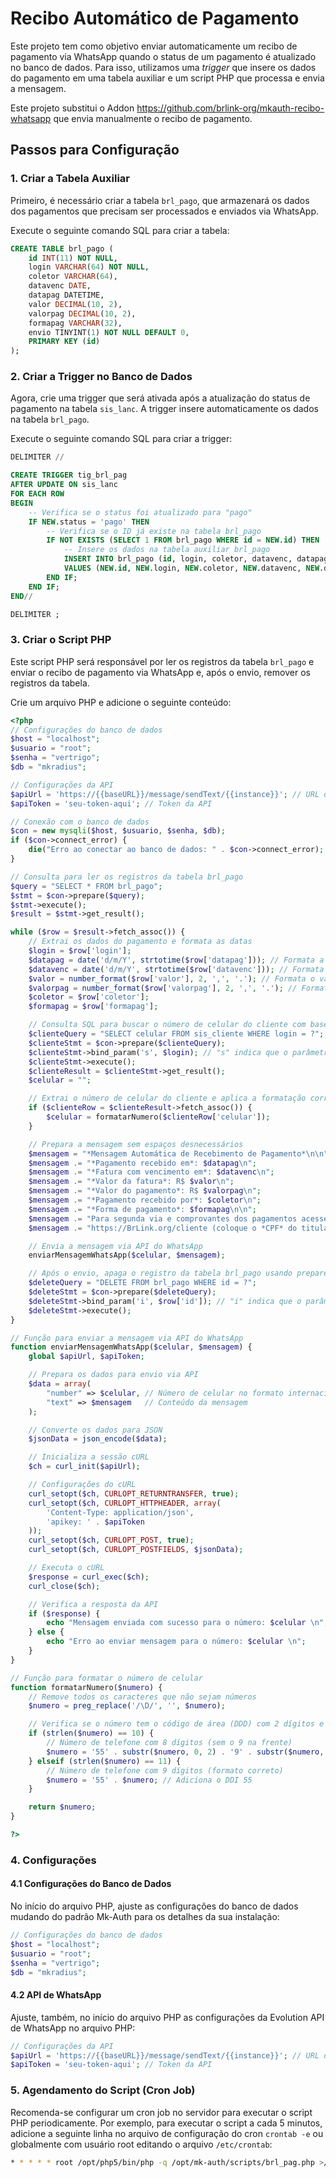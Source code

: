 # Recibo Automático de Pagamento

Este projeto tem como objetivo enviar automaticamente um recibo de pagamento via WhatsApp quando o status de um pagamento é atualizado no banco de dados. Para isso, utilizamos uma *trigger* que insere os dados do pagamento em uma tabela auxiliar e um script PHP que processa e envia a mensagem.

Este projeto substitui o Addon https://github.com/brlink-org/mkauth-recibo-whatsapp que envia manualmente o recibo de pagamento.

## Passos para Configuração

### 1. Criar a Tabela Auxiliar

Primeiro, é necessário criar a tabela `brl_pago`, que armazenará os dados dos pagamentos que precisam ser processados e enviados via WhatsApp.

Execute o seguinte comando SQL para criar a tabela:

```sql
CREATE TABLE brl_pago (
    id INT(11) NOT NULL,
    login VARCHAR(64) NOT NULL,
    coletor VARCHAR(64),
    datavenc DATE,
    datapag DATETIME,
    valor DECIMAL(10, 2),
    valorpag DECIMAL(10, 2),
    formapag VARCHAR(32),
    envio TINYINT(1) NOT NULL DEFAULT 0,
    PRIMARY KEY (id)
);
```

### 2. Criar a Trigger no Banco de Dados
Agora, crie uma trigger que será ativada após a atualização do status de pagamento na tabela `sis_lanc`. A trigger insere automaticamente os dados na tabela `brl_pago`.

Execute o seguinte comando SQL para criar a trigger:

```sql
DELIMITER //

CREATE TRIGGER tig_brl_pag
AFTER UPDATE ON sis_lanc
FOR EACH ROW
BEGIN
    -- Verifica se o status foi atualizado para "pago"
    IF NEW.status = 'pago' THEN
        -- Verifica se o ID já existe na tabela brl_pago
        IF NOT EXISTS (SELECT 1 FROM brl_pago WHERE id = NEW.id) THEN
            -- Insere os dados na tabela auxiliar brl_pago
            INSERT INTO brl_pago (id, login, coletor, datavenc, datapag, valor, valorpag, formapag)
            VALUES (NEW.id, NEW.login, NEW.coletor, NEW.datavenc, NEW.datapag, NEW.valor, NEW.valorpag, NEW.formapag);
        END IF;
    END IF;
END//

DELIMITER ;
```

### 3. Criar o Script PHP
Este script PHP será responsável por ler os registros da tabela `brl_pago` e enviar o recibo de pagamento via WhatsApp e, após o envio, remover os registros da tabela.

Crie um arquivo PHP e adicione o seguinte conteúdo:

```php
<?php
// Configurações do banco de dados
$host = "localhost";
$usuario = "root";
$senha = "vertrigo";
$db = "mkradius";

// Configurações da API
$apiUrl = 'https://{{baseURL}}/message/sendText/{{instance}}'; // URL da API
$apiToken = 'seu-token-aqui'; // Token da API

// Conexão com o banco de dados
$con = new mysqli($host, $usuario, $senha, $db);
if ($con->connect_error) {
    die("Erro ao conectar ao banco de dados: " . $con->connect_error);
}

// Consulta para ler os registros da tabela brl_pago
$query = "SELECT * FROM brl_pago";
$stmt = $con->prepare($query);
$stmt->execute();
$result = $stmt->get_result();

while ($row = $result->fetch_assoc()) {
    // Extrai os dados do pagamento e formata as datas
    $login = $row['login'];
    $datapag = date('d/m/Y', strtotime($row['datapag'])); // Formata a data de pagamento para dd/mm/aaaa
    $datavenc = date('d/m/Y', strtotime($row['datavenc'])); // Formata a data de vencimento para dd/mm/aaaa
    $valor = number_format($row['valor'], 2, ',', '.'); // Formata o valor no padrão brasileiro R$ 1.234,56
    $valorpag = number_format($row['valorpag'], 2, ',', '.'); // Formata o valor pago no padrão brasileiro
    $coletor = $row['coletor'];
    $formapag = $row['formapag'];

    // Consulta SQL para buscar o número de celular do cliente com base no login usando prepared statements
    $clienteQuery = "SELECT celular FROM sis_cliente WHERE login = ?";
    $clienteStmt = $con->prepare($clienteQuery);
    $clienteStmt->bind_param('s', $login); // "s" indica que o parâmetro é uma string
    $clienteStmt->execute();
    $clienteResult = $clienteStmt->get_result();
    $celular = "";

    // Extrai o número de celular do cliente e aplica a formatação correta
    if ($clienteRow = $clienteResult->fetch_assoc()) {
        $celular = formatarNumero($clienteRow['celular']);
    }

    // Prepara a mensagem sem espaços desnecessários
    $mensagem = "*Mensagem Automática de Recebimento de Pagamento*\n\n";
    $mensagem .= "*Pagamento recebido em*: $datapag\n";
    $mensagem .= "*Fatura com vencimento em*: $datavenc\n";
    $mensagem .= "*Valor da fatura*: R$ $valor\n";
    $mensagem .= "*Valor do pagamento*: R$ $valorpag\n";
    $mensagem .= "*Pagamento recebido por*: $coletor\n";
    $mensagem .= "*Forma de pagamento*: $formapag\n\n";
    $mensagem .= "Para segunda via e comprovantes dos pagamentos acesse:\n";
    $mensagem .= "https://BrLink.org/cliente (coloque o *CPF* do titular)\n";

    // Envia a mensagem via API do WhatsApp
    enviarMensagemWhatsApp($celular, $mensagem);

    // Após o envio, apaga o registro da tabela brl_pago usando prepared statement
    $deleteQuery = "DELETE FROM brl_pago WHERE id = ?";
    $deleteStmt = $con->prepare($deleteQuery);
    $deleteStmt->bind_param('i', $row['id']); // "i" indica que o parâmetro é um inteiro
    $deleteStmt->execute();
}

// Função para enviar a mensagem via API do WhatsApp
function enviarMensagemWhatsApp($celular, $mensagem) {
    global $apiUrl, $apiToken;

    // Prepara os dados para envio via API
    $data = array(
        "number" => $celular, // Número de celular no formato internacional
        "text" => $mensagem   // Conteúdo da mensagem
    );

    // Converte os dados para JSON
    $jsonData = json_encode($data);

    // Inicializa a sessão cURL
    $ch = curl_init($apiUrl);

    // Configurações do cURL
    curl_setopt($ch, CURLOPT_RETURNTRANSFER, true);
    curl_setopt($ch, CURLOPT_HTTPHEADER, array(
        'Content-Type: application/json',
        'apikey: ' . $apiToken
    ));
    curl_setopt($ch, CURLOPT_POST, true);
    curl_setopt($ch, CURLOPT_POSTFIELDS, $jsonData);

    // Executa o cURL
    $response = curl_exec($ch);
    curl_close($ch);

    // Verifica a resposta da API
    if ($response) {
        echo "Mensagem enviada com sucesso para o número: $celular \n";
    } else {
        echo "Erro ao enviar mensagem para o número: $celular \n";
    }
}

// Função para formatar o número de celular
function formatarNumero($numero) {
    // Remove todos os caracteres que não sejam números
    $numero = preg_replace('/\D/', '', $numero);

    // Verifica se o número tem o código de área (DDD) com 2 dígitos e o número com 8 ou 9 dígitos
    if (strlen($numero) == 10) {
        // Número de telefone com 8 dígitos (sem o 9 na frente)
        $numero = '55' . substr($numero, 0, 2) . '9' . substr($numero, 2); // Adiciona o DDI 55 e insere o 9 antes do número
    } elseif (strlen($numero) == 11) {
        // Número de telefone com 9 dígitos (formato correto)
        $numero = '55' . $numero; // Adiciona o DDI 55
    }

    return $numero;
}

?>
```

### 4. Configurações

#### 4.1 Configurações do Banco de Dados
No início do arquivo PHP, ajuste as configurações do banco de dados mudando do padrão Mk-Auth para os detalhes da sua instalação:

```php
// Configurações do banco de dados
$host = "localhost";
$usuario = "root";
$senha = "vertrigo";
$db = "mkradius";
```

#### 4.2 API de WhatsApp
Ajuste, também, no início do arquivo PHP as configurações da Evolution API de WhatsApp no arquivo PHP:

```php
// Configurações da API
$apiUrl = 'https://{{baseURL}}/message/sendText/{{instance}}'; // URL da API
$apiToken = 'seu-token-aqui'; // Token da API
```

### 5. Agendamento do Script (Cron Job)
Recomenda-se configurar um cron job no servidor para executar o script PHP periodicamente. Por exemplo, para executar o script a cada 5 minutos, adicione a seguinte linha no arquivo de configuração do cron `crontab -e` ou globalmente com usuário root editando o arquivo `/etc/crontab`:

```bash
* * * * * root /opt/php5/bin/php -q /opt/mk-auth/scripts/brl_pag.php >/dev/null 2>&1
```

